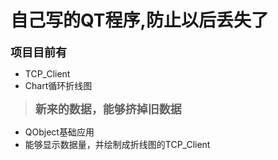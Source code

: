 # 自己写的QT程序,防止以后丢失了
__<font size="4">项目目前有</font>__

+ TCP_Client
+ Chart循环折线图
>__<font size="4">新来的数据，能够挤掉旧数据</font>__
+ QObject基础应用
+ 能够显示数据量，并绘制成折线图的TCP_Client

